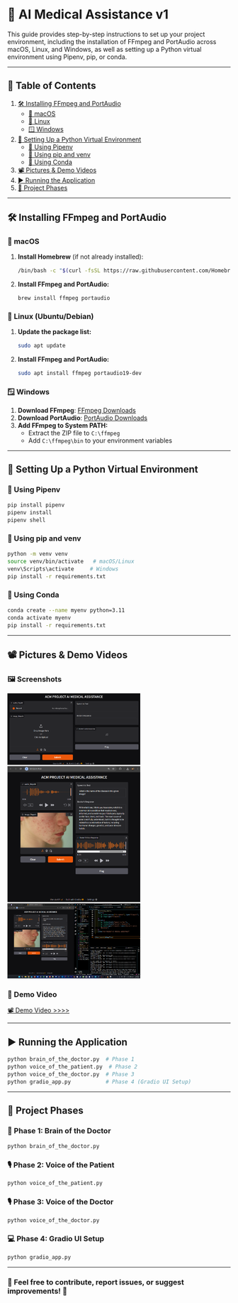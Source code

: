 # 🚀 AI Medical Assistance v1

This guide provides step-by-step instructions to set up your project environment, including the installation of FFmpeg and PortAudio across macOS, Linux, and Windows, as well as setting up a Python virtual environment using Pipenv, pip, or conda.

---

## 📜 Table of Contents

1. [🛠 Installing FFmpeg and PortAudio](#installing-ffmpeg-and-portaudio)
   - [🍏 macOS](#macos)
   - [🐧 Linux](#linux)
   - [🪟 Windows](#windows)
2. [🐍 Setting Up a Python Virtual Environment](#setting-up-a-python-virtual-environment)
   - [🔹 Using Pipenv](#using-pipenv)
   - [🔹 Using pip and venv](#using-pip-and-venv)
   - [🔹 Using Conda](#using-conda)
3. [📽️ Pictures & Demo Videos](#pictures--demo-videos)
4. [▶️ Running the Application](#running-the-application)
5. [📌 Project Phases](#project-phases)

---

## 🛠 Installing FFmpeg and PortAudio

### 🍏 macOS

1. **Install Homebrew** (if not already installed):
   ```bash
   /bin/bash -c "$(curl -fsSL https://raw.githubusercontent.com/Homebrew/install/HEAD/install.sh)"
   ```
2. **Install FFmpeg and PortAudio:**
   ```bash
   brew install ffmpeg portaudio
   ```

### 🐧 Linux (Ubuntu/Debian)

1. **Update the package list:**
   ```bash
   sudo apt update
   ```
2. **Install FFmpeg and PortAudio:**
   ```bash
   sudo apt install ffmpeg portaudio19-dev
   ```

### 🪟 Windows

1. **Download FFmpeg**: [FFmpeg Downloads](https://ffmpeg.org/download.html)
2. **Download PortAudio**: [PortAudio Downloads](http://www.portaudio.com/download.html)
3. **Add FFmpeg to System PATH:**
   - Extract the ZIP file to `C:\ffmpeg`
   - Add `C:\ffmpeg\bin` to your environment variables

---

## 🐍 Setting Up a Python Virtual Environment

### 🔹 Using Pipenv
```bash
pip install pipenv
pipenv install
pipenv shell
```

### 🔹 Using pip and venv
```bash
python -m venv venv
source venv/bin/activate   # macOS/Linux
venv\Scripts\activate     # Windows
pip install -r requirements.txt
```

### 🔹 Using Conda
```bash
conda create --name myenv python=3.11
conda activate myenv
pip install -r requirements.txt
```

---

## 📽️ Pictures & Demo Videos

### 🖼 Screenshots
<img src="assets/sample_screenshot_2.png" alt="Sample Screenshot" width="300">
<img src="assets/img2.png" alt="Screenshot 2" width="300">
<img src="assets/img3.png" alt="Screenshot 3" width="300">

### 🎥 Demo Video
<a href="https://drive.google.com/file/d/1mj-PPXVoB7rFkZY0TrEMAi0l6N3ncYbT/view?usp=sharing">
  📽️ Demo Video >>>>
   
</a>


---

## ▶️ Running the Application

```bash
python brain_of_the_doctor.py  # Phase 1
python voice_of_the_patient.py  # Phase 2
python voice_of_the_doctor.py  # Phase 3
python gradio_app.py           # Phase 4 (Gradio UI Setup)
```

---

## 📌 Project Phases

### 🏥 Phase 1: Brain of the Doctor
```bash
python brain_of_the_doctor.py
```

### 🎙 Phase 2: Voice of the Patient
```bash
python voice_of_the_patient.py
```

### 🎙 Phase 3: Voice of the Doctor
```bash
python voice_of_the_doctor.py
```

### 💻 Phase 4: Gradio UI Setup
```bash
python gradio_app.py
```

---

### 📩 Feel free to contribute, report issues, or suggest improvements! 🚀
